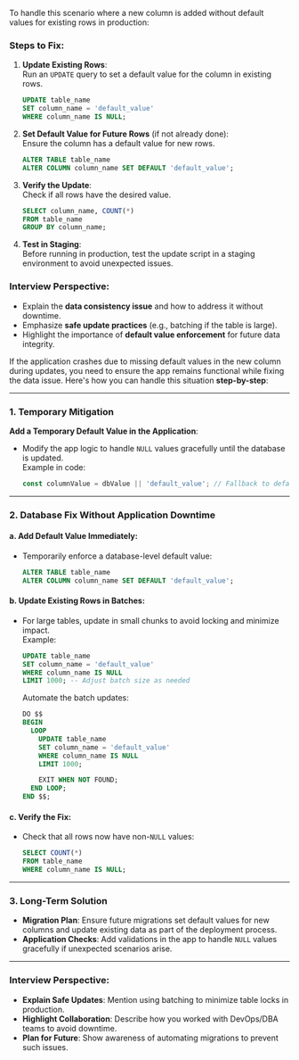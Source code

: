 
To handle this scenario where a new column is added without default values for existing rows in production:

### **Steps to Fix:**

1. **Update Existing Rows**:  
    Run an `UPDATE` query to set a default value for the column in existing rows.
    
    ```sql
    UPDATE table_name
    SET column_name = 'default_value'
    WHERE column_name IS NULL;
    ```
    
2. **Set Default Value for Future Rows** (if not already done):  
    Ensure the column has a default value for new rows.
    
    ```sql
    ALTER TABLE table_name
    ALTER COLUMN column_name SET DEFAULT 'default_value';
    ```
    
3. **Verify the Update**:  
    Check if all rows have the desired value.
    
    ```sql
    SELECT column_name, COUNT(*)
    FROM table_name
    GROUP BY column_name;
    ```
    
4. **Test in Staging**:  
    Before running in production, test the update script in a staging environment to avoid unexpected issues.
    

### **Interview Perspective:**

- Explain the **data consistency issue** and how to address it without downtime.
- Emphasize **safe update practices** (e.g., batching if the table is large).
- Highlight the importance of **default value enforcement** for future data integrity.


If the application crashes due to missing default values in the new column during updates, you need to ensure the app remains functional while fixing the data issue. Here's how you can handle this situation **step-by-step**:

---

### **1. Temporary Mitigation**

**Add a Temporary Default Value in the Application**:

- Modify the app logic to handle `NULL` values gracefully until the database is updated.  
    Example in code:
    
    ```javascript
    const columnValue = dbValue || 'default_value'; // Fallback to default
    ```
    

---

### **2. Database Fix Without Application Downtime**

#### **a. Add Default Value Immediately**:

- Temporarily enforce a database-level default value:
    
    ```sql
    ALTER TABLE table_name
    ALTER COLUMN column_name SET DEFAULT 'default_value';
    ```
    

#### **b. Update Existing Rows in Batches**:

- For large tables, update in small chunks to avoid locking and minimize impact.  
    Example:
    
    ```sql
    UPDATE table_name
    SET column_name = 'default_value'
    WHERE column_name IS NULL
    LIMIT 1000; -- Adjust batch size as needed
    ```
    
    Automate the batch updates:
    
    ```sql
    DO $$  
    BEGIN  
      LOOP  
        UPDATE table_name  
        SET column_name = 'default_value'  
        WHERE column_name IS NULL  
        LIMIT 1000;  
    
        EXIT WHEN NOT FOUND;  
      END LOOP;  
    END $$;
    ```
    

#### **c. Verify the Fix**:

- Check that all rows now have non-`NULL` values:
    
    ```sql
    SELECT COUNT(*) 
    FROM table_name
    WHERE column_name IS NULL;
    ```
    

---

### **3. Long-Term Solution**

- **Migration Plan**: Ensure future migrations set default values for new columns and update existing data as part of the deployment process.
- **Application Checks**: Add validations in the app to handle `NULL` values gracefully if unexpected scenarios arise.

---

### **Interview Perspective**:

- **Explain Safe Updates**: Mention using batching to minimize table locks in production.
- **Highlight Collaboration**: Describe how you worked with DevOps/DBA teams to avoid downtime.
- **Plan for Future**: Show awareness of automating migrations to prevent such issues.


